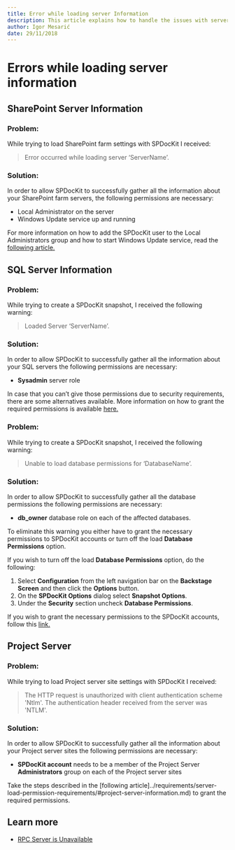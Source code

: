 ```yaml
---
title: Error while loading server Information
description: This article explains how to handle the issues with server load.
author: Igor Mesarić
date: 29/11/2018
---
```


# Errors while loading server information

## SharePoint Server Information

### Problem:

While trying to load SharePoint farm settings with SPDocKit I received:

> Error occurred while loading server ‘ServerName’.

### Solution:

In order to allow SPDocKit to successfully gather all the information about your SharePoint farm servers, the following permissions are necessary:

* Local Administrator on the server
* Windows Update service up and running

For more information on how to add the SPDocKit user to the Local Administrators group and how to start Windows Update service, read the [following article.](../../requirements/server-load-permission-requirements.md#sharepoint-server-information)

## SQL Server Information

### Problem:

While trying to create a SPDocKit snapshot, I received the following warning:

> Loaded Server ‘ServerName’.

### Solution:

In order to allow SPDocKit to successfully gather all the information about your SQL servers the following permissions are necessary:

* **Sysadmin** server role

In case that you can’t give those permissions due to security requirements, there are some alternatives available. More information on how to grant the required permissions is available [here.](../../requirements/server-load-permission-requirements.md#sql-server-information)

### Problem:

While trying to create a SPDocKit snapshot, I received the following warning:

> Unable to load database permissions for ‘DatabaseName’.

### Solution:

In order to allow SPDocKit to successfully gather all the database permissions the following permissions are necessary:

* **db\_owner** database role on each of the affected databases.

To eliminate this warning you either have to grant the necessary permissions to SPDocKit accounts or turn off the load **Database Permissions** option.

If you wish to turn off the load **Database Permissions** option, do the following:

1. Select **Configuration** from the left navigation bar on the **Backstage Screen** and then click the **Options** button.
2. On the **SPDocKit Options** dialog select **Snapshot Options**.
3. Under the **Security** section uncheck **Database Permissions**.

If you wish to grant the necessary permissions to the SPDocKit accounts, follow this [link.](../../requirements/server-load-permission-requirements.md#sql-server-information)

## Project Server

### Problem:

While trying to load Project server site settings with SPDocKit I received:

> The HTTP request is unauthorized with client authentication scheme 'Ntlm'. The authentication header received from the server was 'NTLM'.

### Solution:

In order to allow SPDocKit to successfully gather all the information about your Project server sites the following permissions are necessary:

* **SPDocKit account** needs to be a member of the Project Server **Administrators** group on each of the Project server sites

Take the steps described in the \[following article\]../requirements/server-load-permission-requirements/\#project-server-information.md\) to grant the required permissions.

## Learn more

* [RPC Server is Unavailable](rpc-server-unavailable.md)

